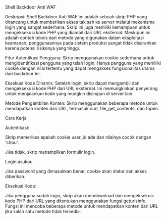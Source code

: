 Shell Backdoor Anti WAF

Deskripsi:
Shell Backdoor Anti WAF ini adalah sebuah skrip PHP yang dirancang untuk memberikan akses tak sah ke server melalui mekanisme login yang sangat sederhana. Skrip ini juga memiliki kemampuan untuk mengeksekusi kode PHP yang diambil dari URL eksternal. Meskipun ini adalah contoh teknis dari metode yang digunakan dalam eksploitasi keamanan, penggunaannya pada sistem produksi sangat tidak disarankan karena potensi risikonya yang tinggi.

Fitur
Autentikasi Pengguna: Skrip menggunakan cookie sederhana untuk mengidentifikasi pengguna yang telah login. Hanya pengguna yang memiliki cookie dengan nilai tertentu yang dapat mengakses fungsionalitas utama dari backdoor ini.


Eksekusi Kode Dinamis: Setelah login, skrip dapat mengambil dan mengeksekusi kode PHP dari URL eksternal. Ini memungkinkan penyerang untuk menjalankan kode yang mungkin disimpan di server lain.


Metode Pengambilan Konten: Skrip menggunakan beberapa metode untuk mendapatkan konten dari URL, termasuk curl, file_get_contents, dan fopen.


Cara Kerja

Autentikasi:


Skrip memeriksa apakah cookie user_id ada dan nilainya cocok dengan 'chou'.

Jika tidak, skrip menampilkan formulir login.

Login:asukau


Jika password yang dimasukkan benar, cookie akan diatur dan akses diberikan.

Eksekusi Kode:

Jika pengguna sudah login, skrip akan mendownload dan mengeksekusi kode PHP dari URL yang ditentukan menggunakan fungsi geturlsinfo.
Fungsi ini mencoba beberapa metode untuk mendapatkan konten dari URL jika salah satu metode tidak tersedia.
